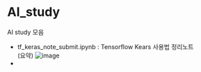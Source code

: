 # AI_study
AI study 모음
- tf_keras_note_submit.ipynb : Tensorflow Kears 사용법 정리노트  
(요약)
![image](https://github.com/user-attachments/assets/71e07d2c-2a2f-40aa-a681-75af18d8fa3a)  
-

